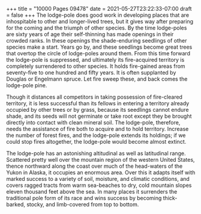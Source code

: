 +++
title = "10000 Pages 09478"
date = 2021-05-27T23:22:33-07:00
draft = false
+++
The lodge-pole does good work in developing places that are inhospitable to other and longer-lived trees, but it gives way after preparing for the coming and the triumph of other species. By the time lodge-poles are sixty years of age their self-thinning has made openings in their crowded ranks. In these openings the shade-enduring seedlings of other species make a start. Years go by, and these seedlings become great trees that overtop the circle of lodge-poles around them. From this time forward the lodge-pole is suppressed, and ultimately its fire-acquired territory is completely surrendered to other species. It holds fire-gained areas from seventy-five to one hundred and fifty years. It is often supplanted by Douglas or Engelmann spruce. Let fire sweep these, and back comes the lodge-pole pine.

Though it distances all competitors in taking possession of fire-cleared territory, it is less successful than its fellows in entering a territory already occupied by other trees or by grass, because its seedlings cannot endure shade, and its seeds will not germinate or take root except they be brought directly into contact with clean mineral soil. The lodge-pole, therefore, needs the assistance of fire both to acquire and to hold territory. Increase the number of forest fires, and the lodge-pole extends its holdings; if we could stop fires altogether, the lodge-pole would become almost extinct.

The lodge-pole has an astonishing altitudinal as well as latitudinal range. Scattered pretty well over the mountain region of the western United States, thence northward along the coast over much of the head-waters of the Yukon in Alaska, it occupies an enormous area. Over this it adapts itself with marked success to a variety of soil, moisture, and climatic conditions, and covers ragged tracts from warm sea-beaches to dry, cold mountain slopes eleven thousand feet above the sea. In many places it surrenders the traditional pole form of its race and wins success by becoming thick-barked, stocky, and limb-covered from top to bottom.
